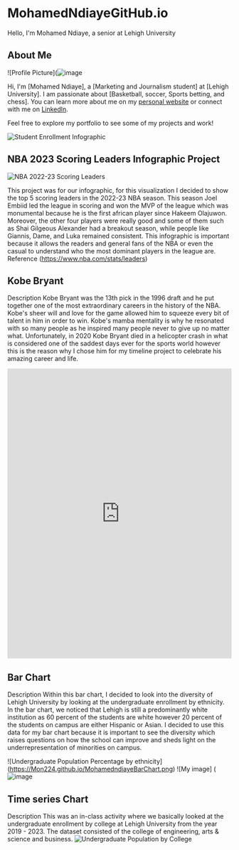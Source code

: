 # MohamedNdiayeGitHub.io
Hello, I'm Mohamed Ndiaye, a senior at Lehigh University
## About Me
![Profile Picture](![image](https://github.com/Mon224/Mon224.GitHub.io/assets/145939268/81be194c-6b02-42e8-819a-4cb3f12b73c8)


Hi, I'm [Mohamed Ndiaye], a [Marketing and Journalism student] at [Lehigh University]. I am passionate about [Basketball, soccer,  Sports betting, and chess]. You can learn more about me on my [personal website](link_to_personal_website) or connect with me on [LinkedIn](https://www.linkedin.com/in/mohamed-ndiaye-a39b79238/).

Feel free to explore my portfolio to see some of my projects and work!

![Student Enrollment Infographic](https://github.com/Mon224/Mon224.GitHub.io/blob/main/Student%20Enrollment.png?raw=true) 

## NBA 2023 Scoring Leaders Infographic Project 
![NBA 2022-23 Scoring Leaders](https://github.com/Mon224/Mon224.GitHub.io/blob/main/NBA%20Scoring%20Leaders%202022-23%20(1).png?raw=true) 

This project was for our infographic, for this visualization I decided to show the top 5 scoring leaders in the 2022-23 NBA season. This season Joel Embiid led the league in scoring and won the MVP of the league which was monumental because he is the first african player since Hakeem Olajuwon. Moreover, the other four players were really good and some of them such as Shai Gilgeous Alexander had a breakout season, while people like Giannis, Dame, and Luka remained consistent. This infographic is important because it allows the readers and general fans of the NBA or even the casual to understand who the most dominant players in the league are. 
Reference (https://www.nba.com/stats/leaders)



## Kobe Bryant
Description 
Kobe Bryant was the 13th pick in the 1996 draft and he put together one of the most extraordinary careers in the history of the NBA. Kobe's sheer will and love for the game allowed him to squeeze every bit of talent in him in order to win. Kobe's mamba mentality is why he resonated with so many people as he inspired many people never to give up no matter what. Unfortunately, in 2020 Kobe Bryant died in a helicopter crash in what is considered one of the saddest days ever for the sports world however this is the reason why I chose him for my timeline project to celebrate his amazing career and life. 

<iframe src='https://cdn.knightlab.com/libs/timeline3/latest/embed/index.html?source=1kHrL14cMMv1whKGy5cO5lP7kDiZhA7Qi_mpLR3K8nFA&font=Default&lang=en&initial_zoom=2&height=650' width='100%' height='650' webkitallowfullscreen mozallowfullscreen allowfullscreen frameborder='0'></iframe>


## Bar Chart 
Description 
Within this bar chart, I decided to look into the diversity of Lehigh University by looking at the undergraduate enrollment by ethnicity. In the bar chart, we noticed that Lehigh is still a predominantly white institution as 60 percent of the students are white however 20 percent of the students on campus are either Hispanic or Asian. I decided to use this data for my bar chart because it is important to see the diversity which raises questions on how the school can improve and sheds light on the underrepresentation of minorities on campus.

![Undergraduate Population Percentage by ethnicity] (https://Mon224.github.io/MohamedndiayeBarChart.png)
![My image]  (![image](https://github.com/Mon224/Mon224.GitHub.io/assets/145939268/7a2a932e-3733-4710-a85d-f634dc11a904)


## Time series Chart 
Description 
This was an in-class activity where we basically looked at the undergraduate enrollment by college at Lehigh University from the year 2019 - 2023. The dataset consisted of the college of engineering, arts & science and business. 
![Undergraduate Population by College](https://github.com/Mon224/Mon224.GitHub.io/blob/main/Lehigh_University_Yearly_Enrollment_by_College__arts&science__business__engineering__chartbuilder%20(1).png?raw=true) 
